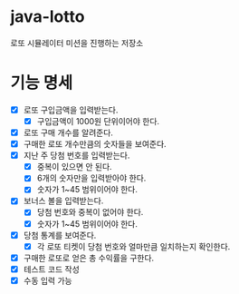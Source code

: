 # java-lotto
로또 시뮬레이터 미션을 진행하는 저장소

# 기능 명세
* [x] 로또 구입금액을 입력받는다.
    * [x] 구입금액이 1000원 단위이어야 한다.
* [x] 로또 구매 개수를 알려준다.
* [x] 구매한 로또 개수만큼의 숫자들을 보여준다.
* [x] 지난 주 당첨 번호를 입력받는다.
    * [x] 중복이 있으면 안 된다.
    * [x] 6개의 숫자만을 입력받아야 한다.
    * [x] 숫자가 1~45 범위이어야 한다.
* [x] 보너스 볼을 입력받는다.
    * [x] 당첨 번호와 중복이 없어야 한다.
    * [x] 숫자가 1~45 범위이어야 한다.
* [x] 당첨 통계를 보여준다. 
    * [x] 각 로또 티켓이 당첨 번호와 얼마만큼 일치하는지 확인한다.
* [x] 구매한 로또로 얻은 총 수익률을 구한다.   
* [x] 테스트 코드 작성
* [x] 수동 입력 가능